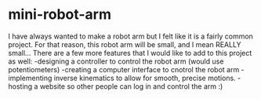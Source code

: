 # mini-robot-arm
 
I have always wanted to make a robot arm but I felt like it is a fairly common project. For that reason, this robot arm will be small, and I mean REALLY small...
There are a few more features that I would like to add to this project as well:
    -designing a controller to control the robot arm (would use potentiometers)
    -creating a computer interface to cnotrol the robot arm
    -implementing inverse kinematics to allow for smooth, precise motions.
    -hosting a website so other people can log in and control the arm :)
    